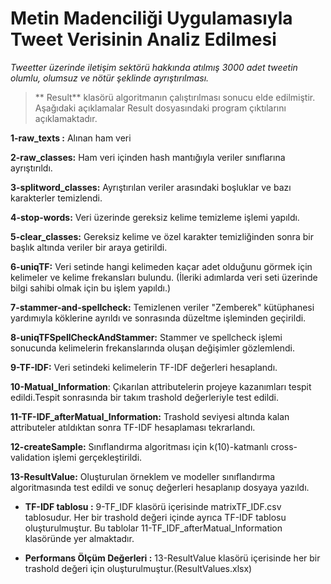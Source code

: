 # Metin Madenciliği Uygulamasıyla Tweet Verisinin Analiz Edilmesi

*Tweetter üzerinde iletişim sektörü hakkında atılmış 3000 adet tweetin olumlu, olumsuz ve nötür şeklinde ayrıştırılması.* 

>** Result** klasörü algoritmanın çalıştırılması sonucu elde edilmiştir.
> Aşağıdaki açıklamalar Result dosyasındaki program çıktılarını açıklamaktadır. 

**1-raw_texts :** Alınan ham veri

**2-raw_classes:** Ham veri içinden hash mantığıyla veriler sınıflarına ayrıştırıldı.

**3-splitword_classes:** Ayrıştırılan veriler arasındaki boşluklar ve bazı karakterler temizlendi.

**4-stop-words:** Veri üzerinde gereksiz kelime temizleme işlemi yapıldı.

**5-clear_classes:** Gereksiz kelime ve özel karakter temizliğinden sonra bir başlık altında veriler bir araya getirildi.

**6-uniqTF:** Veri setinde hangi kelimeden kaçar adet olduğunu görmek için kelimeler ve kelime frekansları bulundu. (İleriki adımlarda veri seti üzerinde bilgi sahibi olmak için bu işlem yapıldı.)

**7-stammer-and-spellcheck:** Temizlenen veriler "Zemberek" kütüphanesi yardımıyla köklerine ayrıldı ve sonrasında düzeltme işleminden geçirildi.

**8-uniqTFSpellCheckAndStammer:** Stammer ve spellcheck işlemi sonucunda kelimelerin frekanslarında oluşan değişimler gözlemlendi.

**9-TF-IDF:** Veri setindeki kelimelerin TF-IDF değerleri hesaplandı.

**10-Matual_Information**: Çıkarılan attributelerin projeye kazanımları tespit edildi.Tespit sonrasında bir takım trashold değerleriyle test edildi.

**11-TF-IDF_afterMatual_Information:** Trashold seviyesi altında kalan attributeler atıldıktan sonra TF-IDF hesaplaması tekrarlandı.

**12-createSample:** Sınıflandırma algoritması için k(10)-katmanlı cross-validation işlemi gerçekleştirildi.

**13-ResultValue:** Oluşturulan örneklem ve modeller sınıflandırma algoritmasında test edildi ve sonuç değerleri hesaplanıp dosyaya yazıldı.


* **TF-IDF tablosu :** 9-TF_IDF klasörü içerisinde matrixTF_IDF.csv tablosudur. Her bir trashold değeri içinde ayrıca TF-IDF tablosu oluşturulmuştur. Bu tablolar 11-TF_IDF_afterMatual_Information klasöründe yer almaktadır.

* **Performans Ölçüm Değerleri :** 13-ResultValue klasörü içerisinde her bir trashold değeri için oluşturulmuştur.(ResultValues.xlsx)

